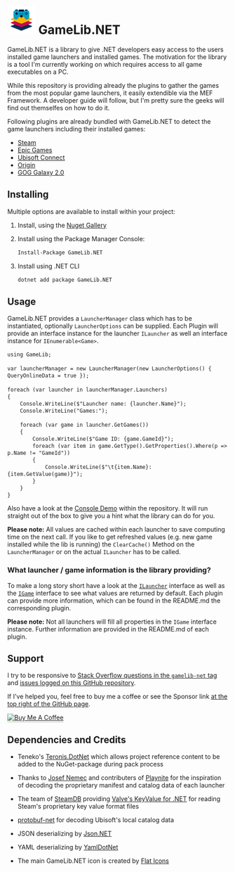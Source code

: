 ![GameLib.NET](resources/GameLibNET-Logo-64px.png "GameLib.NET") 
GameLib.NET
======

GameLib.NET is a library to give .NET developers easy access to the users installed game launchers and installed games. The motivation for the library is a tool I'm currently working on which requires access to all game executables on a PC.

While this repository is providing already the plugins to gather the games from the most popular game launchers, it easily extendible via the MEF Framework. A developer guide will follow, but I'm pretty sure the geeks will find out themselfes on how to do it.

Following plugins are already bundled with GameLib.NET to detect the game launchers including their installed games:
- [Steam](src/GameLib.Plugin/GameLib.Plugin.Steam)
- [Epic Games](src/GameLib.Plugin/GameLib.Plugin.Epic)
- [Ubisoft Connect](src/GameLib.Plugin/GameLib.Plugin.Ubisoft)
- [Origin](src/GameLib.Plugin/GameLib.Plugin.Origin)
- [GOG Galaxy 2.0](src/GameLib.Plugin/GameLib.Plugin.Gog)

## Installing

Multiple options are available to install within your project:

1. Install, using the [Nuget Gallery](https://www.nuget.org/packages/GameLib.NET)

2. Install using the Package Manager Console: 
   ```ps
   Install-Package GameLib.NET 
   ```
3. Install using .NET CLI
   ```cmd
   dotnet add package GameLib.NET
   ```

## Usage

GameLib.NET provides a `LauncherManager` class which has to be instantiated, optionally `LauncherOptions` can be supplied. Each Plugin will provide an interface instance for the launcher `ILauncher` as well an interface instance for `IEnumerable<Game>`.

```CSharp
using GameLib;

var launcherManager = new LauncherManager(new LauncherOptions() { QueryOnlineData = true });

foreach (var launcher in launcherManager.Launchers)
{
    Console.WriteLine($"Launcher name: {launcher.Name}");
    Console.WriteLine("Games:");

    foreach (var game in launcher.GetGames())
    {
        Console.WriteLine($"Game ID: {game.GameId}");
        foreach (var item in game.GetType().GetProperties().Where(p => p.Name != "GameId"))
        {
            Console.WriteLine($"\t{item.Name}: {item.GetValue(game)}");
        }
    }
}

```

Also have a look at the [Console Demo](src/GameLib.Demo/GameLib.Demo.Console) within the repository. It will run straight out of the box to give you a hint what the library can do for you.

**Please note:** All values are cached within each launcher to save computing time on the next call. If you like to get refreshed values (e.g. new game installed while the lib is running) the `ClearCache()` Method on the `LauncherManager` or on the actual `ILauncher` has to be called.


### What launcher / game information is the library providing?

To make a long story short have a look at the [`ILauncher`](src/GameLib.Core/ILauncher.cs) interface as well as the [`IGame`](src/GameLib.Core/IGame.cs) interface to see what values are returned by default. Each plugin can provide more information, which can be found in the README.md the corresponding plugin.

**Please note:** Not all launchers will fill all properties in the ``IGame`` interface instance. Further information are provided in the README.md of each plugin.

## Support

I try to be responsive to [Stack Overflow questions in the `gamelib-net` tag](https://stackoverflow.com/questions/tagged/gamelib-net) and [issues logged on this GitHub repository](https://github.com/tekgator/GameLib.NET/issues). 

If I've helped you, feel free to buy me a coffee or see the Sponsor link [at the top right of the GitHub page](https://github.com/tekgator/GameLib.NET).

<a href="https://www.buymeacoffee.com/tekgator" target="_blank"><img src="https://www.buymeacoffee.com/assets/img/custom_images/orange_img.png" alt="Buy Me A Coffee" style="height: 41px !important;width: 174px !important;box-shadow: 0px 3px 2px 0px rgba(190, 190, 190, 0.5) !important;-webkit-box-shadow: 0px 3px 2px 0px rgba(190, 190, 190, 0.5) !important;" ></a>

## Dependencies and Credits

- Teneko's [Teronis.DotNet](https://github.com/teneko/Teronis.DotNet/tree/develop/src/MSBuild/Packaging/ProjectBuildInPackage) which allows project reference content to be added to the NuGet-package during pack process
  
- Thanks to [Josef Nemec](https://github.com/JosefNemec) and contributers of [Playnite](https://github.com/JosefNemec/Playnite) for the inspiration of decoding the proprietary manifest and catalog data of each launcher 

- The team of [SteamDB](https://steamdb.info) providing [Valve's KeyValue for .NET](https://github.com/SteamDatabase/ValveKeyValue) for reading Steam's proprietary key value format files

- [protobuf-net](https://github.com/protobuf-net/protobuf-net) for decoding Ubisoft's local catalog data

- JSON deserializing by [Json.NET](https://www.newtonsoft.com/json)

- YAML deserializing by [YamlDotNet](https://github.com/aaubry/YamlDotNet)

- The main GameLib.NET icon is created by [Flat Icons](https://www.flaticon.com)

